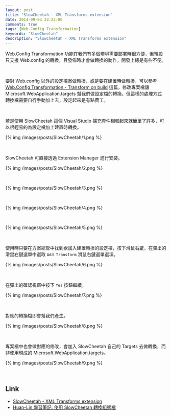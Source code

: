 ```yaml
---
layout: post
title: "SlowCheetah - XML Transforms extension"
date: 2014-09-03 22:22:00
comments: true
tags: [Web.Config Transformation]
keywords: "SlowCheetah"
description: "SlowCheetah - XML Transforms extension"
---
```


Web.Config Transformation 功能在我們有多個環境需要部署時很方便，但預設只支援 Web.config 的轉換，且發佈時才會做轉換的動作，開發上總是有些不便。  

<!-- More -->

<br/>

要對 Web.config 以外的設定檔案做轉換，或是要在建置時做轉換，可以參考 [Web.Config Transformation - Transform on build](http://larrynung.github.io/2014/07/07/web-dot-config-transformation-transform-on-build/) 這篇，修改專案檔讓 Microsoft.WebApplication.targets 幫我們做設定檔的轉換。但這樣的處理方式轉換檔需要自行手動加上去，設定起來是有點費工。  

</br>

若是使用 SlowCheetah 這個 Visual Studio 擴充套件相較起來就簡單了許多，可以很輕易的為設定檔加上建置時轉換。  

{% img /images/posts/SlowCheetah/1.png %}

<br/>


SlowCheetah 可直接透過 Extension Manager 進行安裝。  

{% img /images/posts/SlowCheetah/2.png %}

<br/>

{% img /images/posts/SlowCheetah/3.png %}

<br/>

{% img /images/posts/SlowCheetah/4.png %}

<br/>

{% img /images/posts/SlowCheetah/5.png %}

<br/>


使用時只要在方案總管中找到欲加入建置轉換的設定檔，按下滑鼠右鍵，在彈出的滑鼠右鍵選單中選取 `Add Transform` 滑鼠右鍵選單選項。  

{% img /images/posts/SlowCheetah/6.png %}

<br/>


在彈出的確認視窗中按下 `Yes` 按鈕繼續。  

{% img /images/posts/SlowCheetah/7.png %}

<br/>


對應的轉換檔即會幫我們產生。  

{% img /images/posts/SlowCheetah/8.png %}

<br/>


專案檔中也會做對應的修改，會加入 SlowCheetah 自己的 Targets 去做轉換，而非使用現成的 Microsoft.WebApplication.targets。  

{% img /images/posts/SlowCheetah/9.png %}

<br/>


Link
----
* [SlowCheetah - XML Transforms extension](http://visualstudiogallery.msdn.microsoft.com/69023d00-a4f9-4a34-a6cd-7e854ba318b5)
* [Huan-Lin 學習筆記: 使用 SlowCheetah 轉換組態檔](http://huan-lin.blogspot.com/2013/10/slowcheetah.html)
